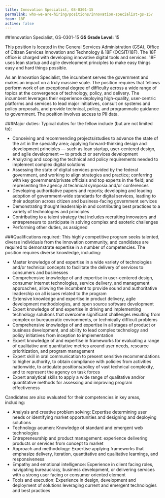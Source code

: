 ```yaml
---
title: Innovation Specialist, GS-0301-15
permalink: who-we-are-hiring/positions/innovation-specialist-gs-15/
team: 18F
active: false
---
```


##Innovation Specialist, GS-0301-15
**GS Grade Level:** 15

This position is located in the General Services Administration (GSA), Office of Citizen Services Innovation and Technology & 18F (OCSIT/18F). The 18F office is charged with developing innovative digital tools and services. 18F uses lean startup and agile development principles to make easy things easy and hard things possible. 

As an Innovation Specialist, the incumbent serves the government and makes an impact on a truly massive scale. The position requires that fellows perform work of an exceptional degree of difficulty across a wide range of topics at the convergence of technology, policy, and delivery. The incumbent leverages their experience deploying high-quality, user-centric platforms and services to lead major initiatives, consult on systems and policy proposals, and provide technical, policy, and programmatic guidance to government. The position involves access to PII data. 

###Major duties:
Typical duties for the fellow include (but are not limited to):
- Conceiving and recommending projects/studies to advance the state of the art in the specialty area; applying forward-thinking design and development principles — such as lean startup, user-centered design, and agile development — to product or services development
- Analyzing and scoping the technical and policy requirements needed to implement complex digital solutions
- Assessing the state of digital services provided by the federal government, and working to align strategies and practice; conferring with key government/private officials and top experts in the field; and representing the agency at technical symposia and/or conferences
- Developing authoritative papers and reports; developing and leading adoption of government-wide standards for digital services, leading to their adoption across citizen and business-facing government services
- Demonstrating thought leadership in and contributing best practices to a variety of technologies and principles
- Contributing to a talent strategy that includes recruiting innovators and entrepreneurs to participate in solving complex and esoteric challenges
- Performing other duties, as assigned

###Qualifications required:
This highly competitive program seeks talented, diverse individuals from the innovation community, and candidates are required to demonstrate expertise in a number of competencies. The position requires diverse knowledge, including:
- Master knowledge of and expertise in a wide variety of technologies and/or technical concepts to facilitate the delivery of services to consumers and businesses
- Comprehensive knowledge of and expertise in user-centered design, consumer internet technologies, service delivery, and management approaches, allowing the incumbent to provide sound and authoritative leadership on all issues related to the program
- Extensive knowledge and expertise in product delivery, agile development methodologies, and open source software development
- Expert knowledge of and expertise in driving and implementing technology solutions that overcome significant challenges resulting from complex or bureaucratic environments, or technically difficult problems
- Comprehensive knowledge of and expertise in all stages of product or business development, and ability to lead complex technology and policy initiatives from inception to implementation
- Expert knowledge of and expertise in frameworks for evaluating a range of qualitative and quantitative metrics around user needs, resource prioritization, and program management
- Expert skill in oral communication to present sensitive recommendations to higher authority, to obtain compliance with policies from activities nationwide, to articulate positions/policy of vast technical complexity, and to represent the agency on task forces
- Expert analytical skills to apply a wide range of qualitative and/or quantitative methods for assessing and improving program effectiveness

Candidates are also evaluated for their competencies in key areas, including:
- Analysis and creative problem solving: Expertise determining user needs or identifying market opportunities and designing and deploying solutions
- Technology acumen: Knowledge of standard and emergent web technologies
- Entrepreneurship and product management: experience delivering products or services from concept to market
- Approach and methodology: Expertise applying frameworks that emphasize delivery, iteration, quantitative and qualitative learnings, and responsiveness
- Empathy and emotional intelligence: Experience in client facing roles, navigating bureaucracy, business development, or delivering services with a strong user facing or consumer oriented element
- Tools and execution: Experience in design, development and deployment of solutions leveraging current and emergent technologies and best practices
